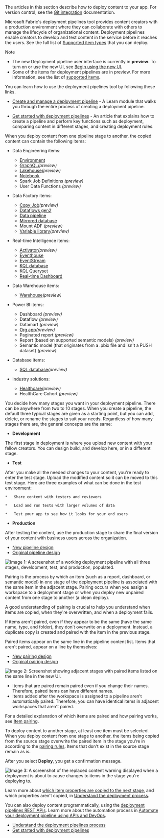The articles in this section describe how to deploy content to your app. For version control, see the [Git integration](https://learn.microsoft.com/en-us/fabric/cicd/git-integration/intro-to-git-integration) documentation.

Microsoft Fabric's deployment pipelines tool provides content creators with a production environment where they can collaborate with others to manage the lifecycle of organizational content. Deployment pipelines enable creators to develop and test content in the service before it reaches the users. See the full list of [Supported item types](http://learn.microsoft.com/en-us/fabric/cicd/deployment-pipelines/intro-to-deployment-pipelines?tabs=new-ui#supported-items) that you can deploy.

Note

*   The new Deployment pipeline user interface is currently in **preview**. To turn on or use the new UI, see [Begin using the new UI](https://learn.microsoft.com/en-us/fabric/cicd/deployment-pipelines/deployment-pipelines-new-ui#begin-using-the-new-ui).
*   Some of the items for deployment pipelines are in preview. For more information, see the list of [supported items](http://learn.microsoft.com/en-us/fabric/cicd/deployment-pipelines/intro-to-deployment-pipelines?tabs=new-ui#supported-items).

You can learn how to use the deployment pipelines tool by following these links.

*   [Create and manage a deployment pipeline](https://learn.microsoft.com/en-us/training/modules/power-bi-deployment-pipelines) - A Learn module that walks you through the entire process of creating a deployment pipeline.

*   [Get started with deployment pipelines](https://learn.microsoft.com/en-us/fabric/cicd/deployment-pipelines/get-started-with-deployment-pipelines) - An article that explains how to create a pipeline and perform key functions such as deployment, comparing content in different stages, and creating deployment rules.

When you deploy content from one pipeline stage to another, the copied content can contain the following items:

*   Data Engineering items:

    *   [Environment](https://learn.microsoft.com/en-us/fabric/data-engineering/environment-git-and-deployment-pipeline#set-up-a-deployment-pipeline-for-an-environment)
    *   [GraphQL](https://learn.microsoft.com/en-us/fabric/data-engineering/graphql-source-control-and-deployment#api-for-graphql-in-deployment-pipeline)_(preview)_
    *   [Lakehouse](https://learn.microsoft.com/en-us/fabric/data-engineering/lakehouse-git-deployment-pipelines#lakehouse-in-deployment-pipelines)_(preview)_
    *   [Notebook](https://learn.microsoft.com/en-us/fabric/data-engineering/notebook-source-control-deployment#notebook-in-deployment-pipelines)
    *   Spark Job Definitions _(preview)_
    *   User Data Functions _(preview)_

*   Data Factory items:

    *   [Copy Job](https://learn.microsoft.com/en-us/fabric/data-factory/cicd-copy-job#get-started-with-deployment-pipelines-for-git)_(preview)_
    *   [Dataflows gen2](https://learn.microsoft.com/en-us/fabric/data-factory/dataflow-gen2-cicd-and-git-integration)
    *   [Data pipeline](https://learn.microsoft.com/en-us/fabric/data-factory/git-integration-deployment-pipelines)
    *   [Mirrored database](https://learn.microsoft.com/en-us/fabric/database/mirrored-database/mirrored-database-cicd#mirrored-database-in-deployment-pipelines)
    *   Mount ADF _(preview)_
    *   [Variable library](https://learn.microsoft.com/en-us/fabric/cicd/variable-library/variable-library-cicd#variable-libraries-and-deployment-pipelines)_(preview)_

*   Real-time Intelligence items:

    *   [Activator](https://learn.microsoft.com/en-us/fabric/real-time-intelligence/git-deployment-pipelines)_(preview)_
    *   [Eventhouse](https://learn.microsoft.com/en-us/fabric/real-time-intelligence/git-deployment-pipelines)
    *   [EventStream](https://learn.microsoft.com/en-us/fabric/real-time-intelligence/event-streams/eventstream-cicd#deploy-eventstream-items-from-one-stage-to-another)
    *   [KQL database](https://learn.microsoft.com/en-us/fabric/real-time-intelligence/git-deployment-pipelines)
    *   [KQL Queryset](https://learn.microsoft.com/en-us/fabric/real-time-intelligence/git-deployment-pipelines)
    *   [Real-time Dashboard](https://learn.microsoft.com/en-us/fabric/real-time-intelligence/git-deployment-pipelines)

*   Data Warehouse items:

    *   [Warehouse](https://learn.microsoft.com/en-us/fabric/data-warehouse/source-control#deployment-pipelines)_(preview)_

*   Power BI items:

    *   Dashboard _(preview)_
    *   Dataflow _(preview)_
    *   Datamart _(preview)_
    *   [Org app](https://learn.microsoft.com/en-us/power-bi/consumer/org-app-items/org-app-cicd)_(preview)_
    *   Paginated report _(preview)_
    *   Report (based on supported semantic models) _(preview)_
    *   Semantic model (that originates from a .pbix file and isn't a PUSH dataset) _(preview)_

*   Database items:

    *   [SQL database](https://learn.microsoft.com/en-us/fabric/database/sql/deployment-pipelines)_(preview)_

*   Industry solutions:

    *   [Healthcare](https://learn.microsoft.com/en-us/industry/healthcare/healthcare-data-solutions/application-lifecycle-management)_(preview)_
    *   HealthCare Cohort _(preview)_

You decide how many stages you want in your deployment pipeline. There can be anywhere from two to 10 stages. When you create a pipeline, the default three typical stages are given as a starting point, but you can add, delete, or rename the stages to suit your needs. Regardless of how many stages there are, the general concepts are the same:

*   **Development**

The first stage in deployment is where you upload new content with your fellow creators. You can design build, and develop here, or in a different stage.

*   **Test**

After you make all the needed changes to your content, you're ready to enter the test stage. Upload the modified content so it can be moved to this test stage. Here are three examples of what can be done in the test environment:

    *   Share content with testers and reviewers

    *   Load and run tests with larger volumes of data

    *   Test your app to see how it looks for your end users

*   **Production**

After testing the content, use the production stage to share the final version of your content with business users across the organization.

*   [New pipeline design](http://learn.microsoft.com/en-us/fabric/cicd/deployment-pipelines/intro-to-deployment-pipelines?tabs=new-ui#tabpanel_1_new-ui)
*   [Original pipeline design](http://learn.microsoft.com/en-us/fabric/cicd/deployment-pipelines/intro-to-deployment-pipelines?tabs=new-ui#tabpanel_1_old-ui)

![Image 1: A screenshot of a working deployment pipeline with all three stages, development, test, and production, populated.](https://learn.microsoft.com/en-us/fabric/cicd/deployment-pipelines/media/intro-to-deployment-pipelines/full-pipeline-new.gif)

Pairing is the process by which an item (such as a report, dashboard, or semantic model) in one stage of the deployment pipeline is associated with the same item in the adjacent stage. Pairing occurs when you assign a workspace to a deployment stage or when you deploy new unpaired content from one stage to another (a clean deploy).

A good understanding of pairing is crucial to help you understand when items are copied, when they're overwritten, and when a deployment fails.

If items aren't paired, even if they appear to be the same (have the same name, type, and folder), they don't overwrite on a deployment. Instead, a duplicate copy is created and paired with the item in the previous stage.

Paired items appear on the same line in the pipeline content list. Items that aren't paired, appear on a line by themselves:

*   [New pairing design](http://learn.microsoft.com/en-us/fabric/cicd/deployment-pipelines/intro-to-deployment-pipelines?tabs=new-ui#tabpanel_2_new-ui)
*   [Original pairing design](http://learn.microsoft.com/en-us/fabric/cicd/deployment-pipelines/intro-to-deployment-pipelines?tabs=new-ui#tabpanel_2_old-ui)

![Image 2: Screenshot showing adjacent stages with paired items listed on the same line in the new UI.](https://learn.microsoft.com/en-us/fabric/cicd/deployment-pipelines/media/intro-to-deployment-pipelines/paired-items-new.png)

*   Items that are paired remain paired even if you change their names. Therefore, paired items can have different names.
*   Items added after the workspace is assigned to a pipeline aren't automatically paired. Therefore, you can have identical items in adjacent workspaces that aren't paired.

For a detailed explanation of which items are paired and how pairing works, see [Item pairing](https://learn.microsoft.com/en-us/fabric/cicd/deployment-pipelines/assign-pipeline#item-pairing).

To deploy content to another stage, at least one item must be selected. When you deploy content from one stage to another, the items being copied from the source stage overwrite the paired item in the stage you're in according to the [pairing rules](https://learn.microsoft.com/en-us/fabric/cicd/deployment-pipelines/assign-pipeline#item-pairing). Items that don't exist in the source stage remain as is.

After you select **Deploy**, you get a confirmation message.

![Image 3: A screenshot of the replaced content warning displayed when a deployment is about to cause changes to items in the stage you're deploying to.](https://learn.microsoft.com/en-us/fabric/cicd/deployment-pipelines/media/intro-to-deployment-pipelines/confirm-deploy.png)

Learn more about [which item properties are copied to the next stage](https://learn.microsoft.com/en-us/fabric/cicd/deployment-pipelines/understand-the-deployment-process#item-properties-copied-during-deployment), and which properties aren't copied, in [Understand the deployment process](https://learn.microsoft.com/en-us/fabric/cicd/deployment-pipelines/understand-the-deployment-process#item-properties-that-are-not-copied).

You can also deploy content programmatically, using the [deployment pipelines REST APIs](https://learn.microsoft.com/en-us/rest/api/power-bi/pipelines). Learn more about the automation process in [Automate your deployment pipeline using APIs and DevOps](https://learn.microsoft.com/en-us/fabric/cicd/deployment-pipelines/pipeline-automation).

*   [Understand the deployment pipelines process](https://learn.microsoft.com/en-us/fabric/cicd/deployment-pipelines/understand-the-deployment-process)
*   [Get started with deployment pipelines](https://learn.microsoft.com/en-us/fabric/cicd/deployment-pipelines/get-started-with-deployment-pipelines)